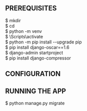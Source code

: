 ## PREREQUISITES
$ mkdir <project directory><br>
$ cd <project directory><br>
$ python -m venv <venv><br>
$ <venv>\Scripts\activate<br>
$ python -m pip install --upgrade pip<br>
$ pip install django-oscar==1.6<br>
$ django-admin startproject <project name><br>
$ pip install django-compressor<br>

## CONFIGURATION


## RUNNING THE APP
$ python manage.py migrate


